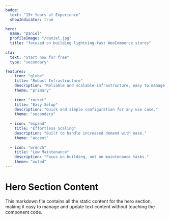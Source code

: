 ```yaml
---
badge:
  text: "15+ Years of Experience"
  showIndicator: true

hero:
  name: "Daniel"
  profileImage: "/daniel.jpg"
  title: "focused on building lightning-fast WooCommerce stores"
  
cta:
  text: "Start now for free"
  type: "secondary"

features:
  - icon: "globe"
    title: "Robust Infrastructure"
    description: "Reliable and scalable infrastructure, easy to manage."
    theme: "primary"
  
  - icon: "rocket"
    title: "Easy Setup"
    description: "Quick and simple configuration for any use case."
    theme: "secondary"
  
  - icon: "expand"
    title: "Effortless Scaling"
    description: "Built to handle increased demand with ease."
    theme: "accent"
  
  - icon: "wrench"
    title: "Low Maintenance"
    description: "Focus on building, not on maintenance tasks."
    theme: "muted"
---
```


# Hero Section Content

This markdown file contains all the static content for the hero section, making it easy to manage and update text content without touching the component code.